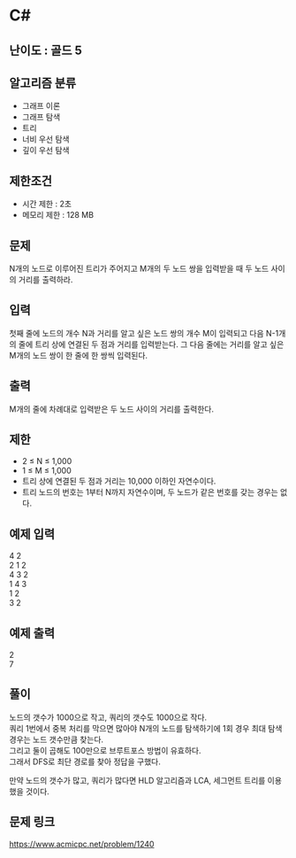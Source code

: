 # C#

## 난이도 : 골드 5

## 알고리즘 분류
  - 그래프 이론
  - 그래프 탐색
  - 트리
  - 너비 우선 탐색
  - 깊이 우선 탐색

## 제한조건
  - 시간 제한 : 2초
  - 메모리 제한 : 128 MB

## 문제
N개의 노드로 이루어진 트리가 주어지고 M개의 두 노드 쌍을 입력받을 때 두 노드 사이의 거리를 출력하라.<br/>


## 입력
첫째 줄에 노드의 개수 N과 거리를 알고 싶은 노드 쌍의 개수 M이 입력되고 다음 N-1개의 줄에 트리 상에 연결된 두 점과 거리를 입력받는다. 그 다음 줄에는 거리를 알고 싶은 M개의 노드 쌍이 한 줄에 한 쌍씩 입력된다.<br/>


## 출력
M개의 줄에 차례대로 입력받은 두 노드 사이의 거리를 출력한다.<br/>


## 제한
  - 2 ≤ N ≤ 1,000
  - 1 ≤ M ≤ 1,000
  - 트리 상에 연결된 두 점과 거리는 10,000 이하인 자연수이다.
  - 트리 노드의 번호는 1부터 N까지 자연수이며, 두 노드가 같은 번호를 갖는 경우는 없다.


## 예제 입력
4 2<br/>
2 1 2<br/>
4 3 2<br/>
1 4 3<br/>
1 2<br/>
3 2<br/>


## 예제 출력
2<br/>
7<br/>


## 풀이
노드의 갯수가 1000으로 작고, 쿼리의 갯수도 1000으로 작다.<br/>
쿼리 1번에서 중복 처리를 막으면 많아야 N개의 노드를 탐색하기에 1회 경우 최대 탐색 경우는 노드 갯수만큼 찾는다.<br/>
그리고 둘이 곱해도 100만으로 브루트포스 방법이 유효하다.<br/>
그래서 DFS로 최단 경로를 찾아 정답을 구했다.<br/>


만약 노드의 갯수가 많고, 쿼리가 많다면 HLD 알고리즘과 LCA, 세그먼트 트리를 이용했을 것이다.<br/>


## 문제 링크
https://www.acmicpc.net/problem/1240